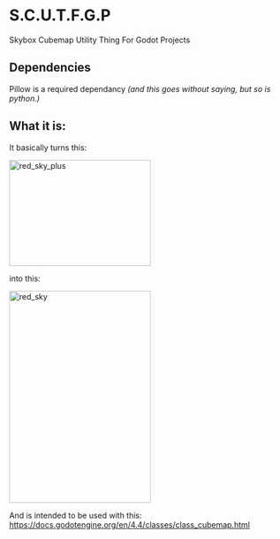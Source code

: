 # S.C.U.T.F.G.P
Skybox Cubemap Utility Thing For Godot Projects


## Dependencies
Pillow is a required dependancy *(and this goes without saying, but so is python.)*

## What it is:
It basically turns this:

<img width="256" height="192" alt="red_sky_plus" src="https://github.com/user-attachments/assets/0a07bb12-bbef-4e5d-98fe-c8e2c0a9c800" />

into this:

<img width="256" height="384" alt="red_sky" src="https://github.com/user-attachments/assets/a4f212a9-87ca-4cfd-8027-5f2c7282bbdf" />

And is intended to be used with this: https://docs.godotengine.org/en/4.4/classes/class_cubemap.html
